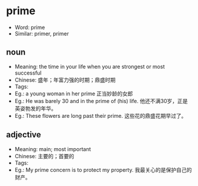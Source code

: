 # prime

- Word: prime
- Similar: primer, primer

## noun

- Meaning: the time in your life when you are strongest or most successful
- Chinese: 盛年；年富力强的时期；鼎盛时期
- Tags: 
- Eg.: a young woman in her prime 正当妙龄的女郎
- Eg.: He was barely 30 and in the prime of (his) life. 他还不满30岁，正是英姿勃发的年华。
- Eg.: These flowers are long past their prime. 这些花的鼎盛花期早过了。

## adjective

- Meaning: main; most important
- Chinese: 主要的；首要的
- Tags: 
- Eg.: My prime concern is to protect my property. 我最关心的是保护自己的财产。

